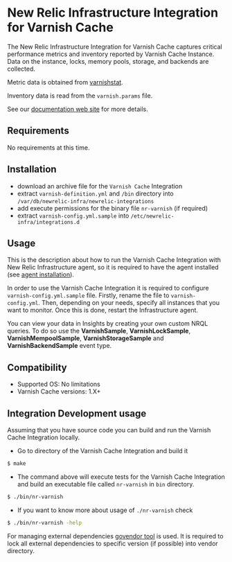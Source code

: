 # New Relic Infrastructure Integration for Varnish Cache

The New Relic Infrastructure Integration for Varnish Cache captures critical performance metrics and inventory reported by Varnish Cache Instance. Data on the instance, locks, memory pools, storage, and backends are collected.

Metric data is obtained from [varnishstat](https://varnish-cache.org/docs/trunk/reference/varnishstat.html).

Inventory data is read from the `varnish.params` file.

See our [documentation web site](https://docs.newrelic.com/docs/integrations/host-integrations/host-integrations-list/varnish-monitoring-integration) for more details.

## Requirements

No requirements at this time.

## Installation

- download an archive file for the `Varnish Cache` Integration
- extract `varnish-definition.yml` and `/bin` directory into `/var/db/newrelic-infra/newrelic-integrations`
- add execute permissions for the binary file `nr-varnish` (if required)
- extract `varnish-config.yml.sample` into `/etc/newrelic-infra/integrations.d`

## Usage

This is the description about how to run the Varnish Cache Integration with New Relic Infrastructure agent, so it is required to have the agent installed (see [agent installation](https://docs.newrelic.com/docs/infrastructure/new-relic-infrastructure/installation/install-infrastructure-linux)).

In order to use the Varnish Cache Integration it is required to configure `varnish-config.yml.sample` file. Firstly, rename the file to `varnish-config.yml`. Then, depending on your needs, specify all instances that you want to monitor. Once this is done, restart the Infrastructure agent.

You can view your data in Insights by creating your own custom NRQL queries. To do so use the **VarnishSample**, **VarnishLockSample**, **VarnishMempoolSample**, **VarnishStorageSample** and **VarnishBackendSample** event type.

## Compatibility

* Supported OS: No limitations
* Varnish Cache versions: 1.X+

## Integration Development usage

Assuming that you have source code you can build and run the Varnish Cache Integration locally.

* Go to directory of the Varnish Cache Integration and build it
```bash
$ make
```
* The command above will execute tests for the Varnish Cache Integration and build an executable file called `nr-varnish` in `bin` directory.
```bash
$ ./bin/nr-varnish
```
* If you want to know more about usage of `./nr-varnish` check
```bash
$ ./bin/nr-varnish -help
```

For managing external dependencies [govendor tool](https://github.com/kardianos/govendor) is used. It is required to lock all external dependencies to specific version (if possible) into vendor directory.

